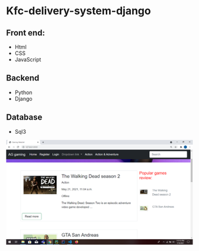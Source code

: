 # Kfc-delivery-system-django

## Front end:
* Html
* CSS
* JavaScript

## Backend

* Python
* Django

## Database

* Sql3


![](https://github.com/Ridowan-sajid/gaming_website/blob/master/images/Screenshot%20(416).png)
